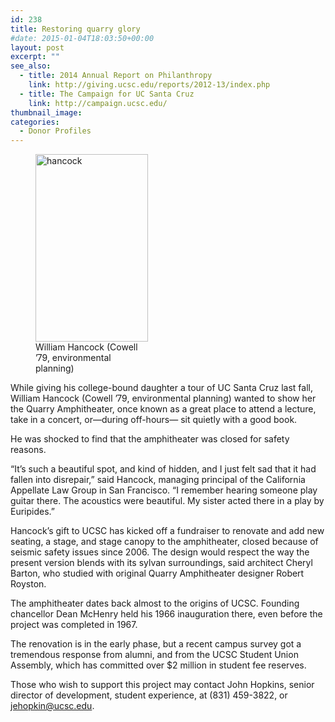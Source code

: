 ```yaml
---
id: 238
title: Restoring quarry glory
#date: 2015-01-04T18:03:50+00:00
layout: post
excerpt: ""
see_also:
  - title: 2014 Annual Report on Philanthropy
    link: http://giving.ucsc.edu/reports/2012-13/index.php
  - title: The Campaign for UC Santa Cruz
    link: http://campaign.ucsc.edu/
thumbnail_image:
categories:
  - Donor Profiles
---
```

<figure id="attachment_240" style="width: 180px" class="wp-caption alignright"><img class="size-medium wp-image-240" src="http://live-ucsc-giving.pantheonsite.io/wp-content/uploads/2017/08/hancock-180x300.jpg" alt="hancock" width="180" height="300" srcset="https://ucsc-giving.lndo.site/wp-content/uploads/2017/08/hancock-180x300.jpg 180w, https://ucsc-giving.lndo.site/wp-content/uploads/2017/08/hancock.jpg 297w" sizes="(max-width: 180px) 100vw, 180px" /><figcaption class="wp-caption-text">William Hancock (Cowell &#8217;79, environmental planning)</figcaption></figure> 

While giving his college-bound daughter a tour of UC Santa Cruz last fall, William Hancock (Cowell &#8217;79, environmental planning) wanted to show her the Quarry Amphitheater, once known as a great place to attend a lecture, take in a concert, or—during off-hours— sit quietly with a good book.

He was shocked to find that the amphitheater was closed for safety reasons.

&#8220;It&#8217;s such a beautiful spot, and kind of hidden, and I just felt sad that it had fallen into disrepair,&#8221; said Hancock, managing principal of the California Appellate Law Group in San Francisco. &#8220;I remember hearing someone play guitar there. The acoustics were beautiful. My sister acted there in a play by Euripides.&#8221;

Hancock&#8217;s gift to UCSC has kicked off a fundraiser to renovate and add new seating, a stage, and stage canopy to the amphitheater, closed because of seismic safety issues since 2006. The design would respect the way the present version blends with its sylvan surroundings, said architect Cheryl Barton, who studied with original Quarry Amphitheater designer Robert Royston.

The amphitheater dates back almost to the origins of UCSC. Founding chancellor Dean McHenry held his 1966 inauguration there, even before the project was completed in 1967.

The renovation is in the early phase, but a recent campus survey got a tremendous response from alumni, and from the UCSC Student Union Assembly, which has committed over $2 million in student fee reserves.

Those who wish to support this project may contact John Hopkins, senior director of development, student experience, at (831) 459-3822, or <jehopkin@ucsc.edu>.
